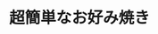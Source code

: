 ---
id: 144
title: "超簡単なお好み焼き"
date_cooked: 
image: /images/cooklog/144-choukantanna-okonomiyaki.jpg
tags: [肉,牛ひき肉]
cook_logs:
  - date: 2025-07-08
    rating:
    notes: >
      but I added butabara cos once i ate the konbini one and tasted bad
      
    image: /images/cooklog/144-choukantanna-okonomiyaki.jpg
---